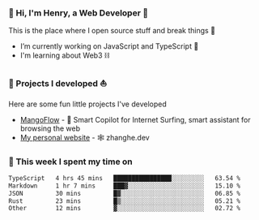 <!-- [![Click to enter my website](https://github.com/zh30/zh30/assets/7930156/bb82b0df-3fb8-4136-8522-734cd2b27f6a)](https://blog.zhanghe.dev) -->

### 👋 Hi, I'm Henry, a Web Developer 🚀

This is the place where I open source stuff and break things :rofl:

- I’m currently working on JavaScript and TypeScript 🥢
- I'm learning about Web3 ⛓️

### 🔨 Projects I developed ⛵

Here are some fun little projects I've developed

- [MangoFlow](https://mangoflow.chat/) - 🥭 Smart Copilot for Internet Surfing, smart assistant for browsing the web
- [My personal website](https://zhanghe.dev) - 🕸️ zhanghe.dev

### 💪 This week I spent my time on

<!--START_SECTION:waka-->

```txt
TypeScript   4 hrs 45 mins   ████████████████░░░░░░░░░   63.54 %
Markdown     1 hr 7 mins     ███▓░░░░░░░░░░░░░░░░░░░░░   15.10 %
JSON         30 mins         █▓░░░░░░░░░░░░░░░░░░░░░░░   06.85 %
Rust         23 mins         █▒░░░░░░░░░░░░░░░░░░░░░░░   05.21 %
Other        12 mins         ▓░░░░░░░░░░░░░░░░░░░░░░░░   02.72 %
```

<!--END_SECTION:waka-->
